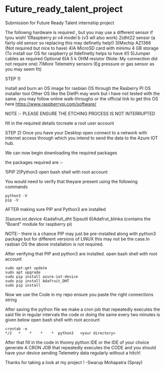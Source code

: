 # Future_ready_talent_project
Submission for Future Ready Talent internship project

The followng hardware is required , but you may use a different sensor if tyou wish!
    1)Raspberry pi v4 model b (v3 wll also work)
    2)dht22 sensor (a fairly old sensor so replacing this may definetly help!)
    3)Mxchip AZ1366 (Not required but nice to have)
    4)A MicroSD card with minimu 4 GB storage (To install our OS for raspberry pi Itdefinetly helps to have it!) 
    5)Jumper cables as required
    Optional
    6)A 5 k OHM resistor (Note: My connection did not require one)
    7)More Telemetry sensors (Eg pressure or gas sensor as you may seem fit)
    
    
STEP 1)
 
Install and burn an OS image for rasbian OS through the Rasberry PI OS installer tool
Other OS like the DietPi may work but i have not tested with the same.
you may follow online walk-throughs or the official link to get this OS here https://www.raspberrypi.com/software/


NOTE :- PLEASE ENSURE THE ETCHING PROCESS IS NOT INTERRUPTED


fill in the required details tocreate a root user account

STEP 2)
Once you have your Desktop open connect to a network with internet access through which you intend to send the data to the Azure IOT hub.

We can now begin downloading the required packages 

the packages required are :-  
    
   1)PIP
   2)Python3
open bash shell with root account

You would need to verify that theyare present using the following commands

    python3 -V
    pip -V

AFTER making sure PIP and Python3 are installed
    
   3)azure.iot.device
   4)adafruit_dht
   5)psutil
   6)Adafrut_blinka (contains the "Board" module for raspberry pi)

    
NOTE:- there is a chance PIP may just be pre-installed along with python3 package but for different versions of LINUX this may not be the case.In rasbian OS the above installation is not required.

After verifying that PIP and python3 are installed.
    open bash shell with root account
   
    sudo apt-get update
    sudo apt upgrade
    sudo pip install azure-iot-device
    sudo pip install Adafruit_DHT 
    sudo pip install 


Now we use the Code in my repo ensure you paste the right connections string 

After saving the python file we make a cron job that repeatedly executes the said file in regular intervals the code or doing the same every two minutes is given below
open bash shell with root account

    crontab -e
    */2   *    *    *    *  python3   <your directory>





After that fill in the code in thonny python IDE or the IDE of your choice generate A CRON JOB that repeatedly executes the CODE and you should have your device sending Telemetry data regularly without a hitch!


Thanks for taking a look at my project !
-Swarup Mohapatra (Spray)
    
